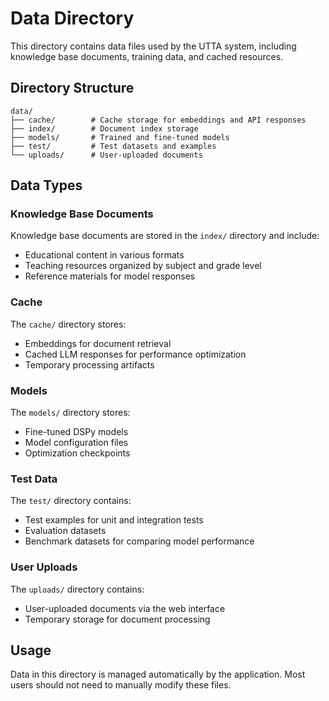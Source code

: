 # Data Directory

This directory contains data files used by the UTTA system, including knowledge base documents, training data, and cached resources.

## Directory Structure

```
data/
├── cache/        # Cache storage for embeddings and API responses
├── index/        # Document index storage
├── models/       # Trained and fine-tuned models
├── test/         # Test datasets and examples
└── uploads/      # User-uploaded documents
```

## Data Types

### Knowledge Base Documents

Knowledge base documents are stored in the `index/` directory and include:
- Educational content in various formats
- Teaching resources organized by subject and grade level
- Reference materials for model responses

### Cache

The `cache/` directory stores:
- Embeddings for document retrieval
- Cached LLM responses for performance optimization
- Temporary processing artifacts

### Models

The `models/` directory stores:
- Fine-tuned DSPy models
- Model configuration files
- Optimization checkpoints

### Test Data

The `test/` directory contains:
- Test examples for unit and integration tests
- Evaluation datasets
- Benchmark datasets for comparing model performance

### User Uploads

The `uploads/` directory contains:
- User-uploaded documents via the web interface
- Temporary storage for document processing

## Usage

Data in this directory is managed automatically by the application. Most users should not need to manually modify these files. 